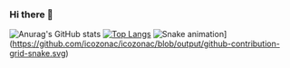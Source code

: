 ### Hi there 👋

![Anurag's GitHub stats](https://github-readme-stats.vercel.app/api?username=anuraghazra&show_icons=true&theme=radical)
[![Top Langs](https://github-readme-stats.vercel.app/api/top-langs/?username=anuraghazra&layout=compact&theme=radical&card_height=500)](https://github.com/anuraghazra/github-readme-stats)
![Snake animation]([https://github.com/thepiyushmalhotra/thepiyushmalhotra/blob/output/github-contribution-grid-snake.svg)](https://github.com/icozonac/icozonac/blob/output/github-contribution-grid-snake.svg)
